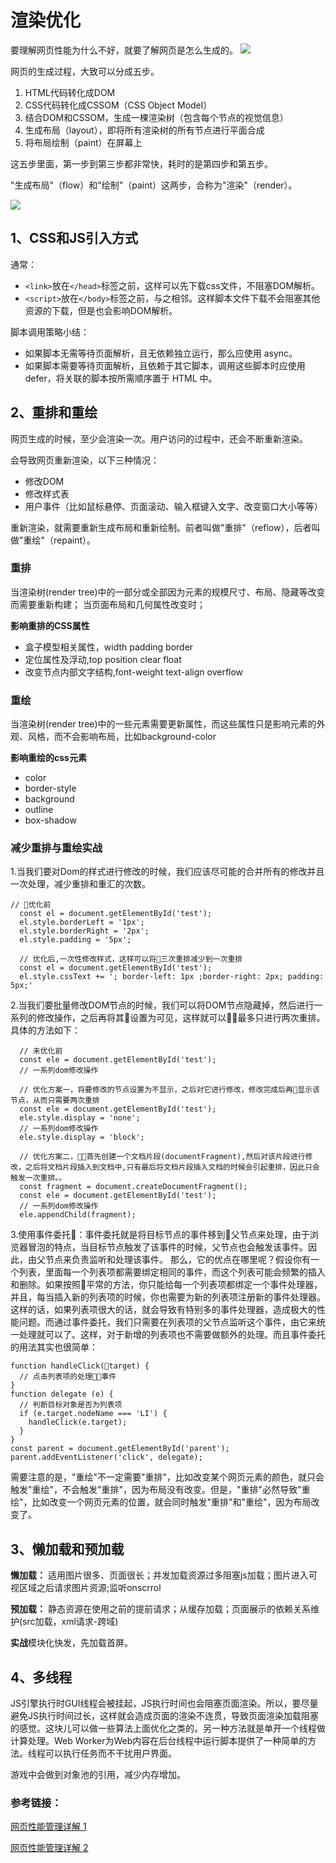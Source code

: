 # 渲染优化

要理解网页性能为什么不好，就要了解网页是怎么生成的。
![](./image/2015-09-17_55fa6a99be423.png)

网页的生成过程，大致可以分成五步。

1. HTML代码转化成DOM
2. CSS代码转化成CSSOM（CSS Object Model）
3. 结合DOM和CSSOM，生成一棵渲染树（包含每个节点的视觉信息）
4. 生成布局（layout），即将所有渲染树的所有节点进行平面合成
5. 将布局绘制（paint）在屏幕上

这五步里面，第一步到第三步都非常快，耗时的是第四步和第五步。

"生成布局"（flow）和"绘制"（paint）这两步，合称为"渲染"（render）。

![](./image/2015-09-17_55fa6a99ed209.png)

##  1、CSS和JS引入方式

通常：

* `<link>`放在`</head>`标签之前，这样可以先下载css文件，不阻塞DOM解析。
* `<script>`放在`</body>`标签之前，与之相邻。这样脚本文件下载不会阻塞其他资源的下载，但是也会影响DOM解析。

脚本调用策略小结：

* 如果脚本无需等待页面解析，且无依赖独立运行，那么应使用 async。
* 如果脚本需要等待页面解析，且依赖于其它脚本，调用这些脚本时应使用 defer，将关联的脚本按所需顺序置于 HTML 中。

## 2、重排和重绘

网页生成的时候，至少会渲染一次。用户访问的过程中，还会不断重新渲染。

会导致网页重新渲染，以下三种情况：

* 修改DOM
* 修改样式表
* 用户事件（比如鼠标悬停、页面滚动、输入框键入文字、改变窗口大小等等）

重新渲染，就需要重新生成布局和重新绘制。前者叫做"重排"（reflow），后者叫做"重绘"（repaint）。

### 重排

当渲染树(render tree)中的一部分或全部因为元素的规模尺寸、布局、隐藏等改变而需要重新构建；
当页面布局和几何属性改变时；

**影响重排的CSS属性**

- 盒子模型相关属性，width padding border
- 定位属性及浮动,top position clear float
- 改变节点内部文字结构,font-weight text-align overflow

### 重绘

当渲染树(render tree)中的一些元素需要更新属性，而这些属性只是影响元素的外观、风格，而不会影响布局，比如background-color

**影响重绘的css元素**

- color
- border-style
- background
- outline
- box-shadow

### 减少重排与重绘实战

1.当我们要对Dom的样式进行修改的时候，我们应该尽可能的合并所有的修改并且一次处理，减少重排和重汇的次数。

```
// 优化前
  const el = document.getElementById('test');
  el.style.borderLeft = '1px';
  el.style.borderRight = '2px';
  el.style.padding = '5px';

  // 优化后,一次性修改样式，这样可以将三次重排减少到一次重排
  const el = document.getElementById('test');
  el.style.cssText += '; border-left: 1px ;border-right: 2px; padding: 5px;'
```

2.当我们要批量修改DOM节点的时候，我们可以将DOM节点隐藏掉，然后进行一系列的修改操作，之后再将其设置为可见，这样就可以最多只进行两次重排。具体的方法如下：

```
  // 未优化前
  const ele = document.getElementById('test');
  // 一系列dom修改操作

  // 优化方案一，将要修改的节点设置为不显示，之后对它进行修改，修改完成后再显示该节点，从而只需要两次重排
  const ele = document.getElementById('test');
  ele.style.display = 'none';
  // 一系列dom修改操作
  ele.style.display = 'block';

  // 优化方案二，首先创建一个文档片段(documentFragment),然后对该片段进行修改，之后将文档片段插入到文档中,只有最后将文档片段插入文档的时候会引起重排，因此只会触发一次重排。。
  const fragment = document.createDocumentFragment();
  const ele = document.getElementById('test');
  // 一系列dom修改操作
  ele.appendChild(fragment);
```

3.使用事件委托：事件委托就是将目标节点的事件移到父节点来处理，由于浏览器冒泡的特点，当目标节点触发了该事件的时候，父节点也会触发该事件。因此，由父节点来负责监听和处理该事件。
那么，它的优点在哪里呢？假设你有一个列表，里面每一个列表项都需要绑定相同的事件，而这个列表可能会频繁的插入和删除。如果按照平常的方法，你只能给每一个列表项都绑定一个事件处理器，并且，每当插入新的列表项的时候，你也需要为新的列表项注册新的事件处理器。这样的话，如果列表项很大的话，就会导致有特别多的事件处理器，造成极大的性能问题。而通过事件委托，我们只需要在列表项的父节点监听这个事件，由它来统一处理就可以了。这样，对于新增的列表项也不需要做额外的处理。而且事件委托的用法其实也很简单：

```
function handleClick(target) {
  // 点击列表项的处理事件
}
function delegate (e) {
  // 判断目标对象是否为列表项
  if (e.target.nodeName === 'LI') {
    handleClick(e.target);
  }
}
const parent = document.getElementById('parent');
parent.addEventListener('click', delegate);
```

需要注意的是，"重绘"不一定需要"重排"，比如改变某个网页元素的颜色，就只会触发"重绘"，不会触发"重排"，因为布局没有改变。但是，"重排"必然导致"重绘"，比如改变一个网页元素的位置，就会同时触发"重排"和"重绘"，因为布局改变了。

## 3、懒加载和预加载

**懒加载：** 适用图片很多、页面很长；并发加载资源过多阻塞js加载；图片进入可视区域之后请求图片资源;监听onscrrol

**预加载：** 静态资源在使用之前的提前请求；从缓存加载；页面展示的依赖关系维护(src加载，xml请求-跨域)

**实战**模块化快发，先加载首屏。

## 4、多线程

JS引擎执行时GUI线程会被挂起，JS执行时间也会阻塞页面渲染。所以，要尽量避免JS执行时间过长，这样就会造成页面的渲染不连贯，导致页面渲染加载阻塞的感觉。这块儿可以做一些算法上面优化之类的。另一种方法就是单开一个线程做计算处理。Web Worker为Web内容在后台线程中运行脚本提供了一种简单的方法。线程可以执行任务而不干扰用户界面。

游戏中会做到对象池的引用，减少内存增加。

### 参考链接：
[网页性能管理详解 1](http://www.ruanyifeng.com/blog/2015/09/web-page-performance-in-depth.html)

[网页性能管理详解 2](https://www.kancloud.cn/digest/web-page-performance-in-depth/65359)
